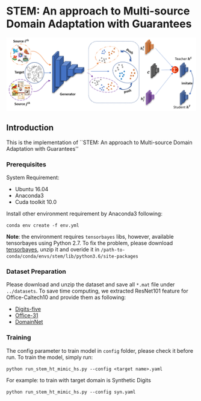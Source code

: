 # STEM: An approach to Multi-source Domain Adaptation with Guarantees

<p align="center">
  <img src="docs/overal_framework.png" /> 
</p>

## Introduction
This is the implementation of ``STEM: An approach to Multi-source Domain Adaptation with Guarantees''

### Prerequisites
System Requirement:
* Ubuntu 16.04
* Anaconda3
* Cuda toolkit 10.0

Install other environment requirement by Anaconda3 following:
```
conda env create -f env.yml
```

**Note**: the environment requires `tensorbayes` libs, however, available tensorbayes using Python 2.7. To fix the problem, please download [tensorbayes](https://drive.google.com/file/d/1vjLciwJCW7kiiYARg7k5gpaPAAvdk130/view?usp=sharing), unzip it and overide it in `/path-to-conda/conda/envs/stem/lib/python3.6/site-packages`
### Dataset Preparation
Please download and unzip the dataset and save all `*.mat` file under `../datasets`. To save time computing, we extracted ResNet101 feature for Office-Caltech10 and provide them as following:

* [Digits-five]()
* [Office-31]()
* [DomainNet](http://ai.bu.edu/M3SDA/)

### Training
The config parameter to train model in `config` folder, please check it before run. To train the model, simply run:
```
python run_stem_ht_mimic_hs.py --config <target name>.yaml
```

For example: to train with target domain is Synthetic Digits 
```
python run_stem_ht_mimic_hs.py --config syn.yaml
```